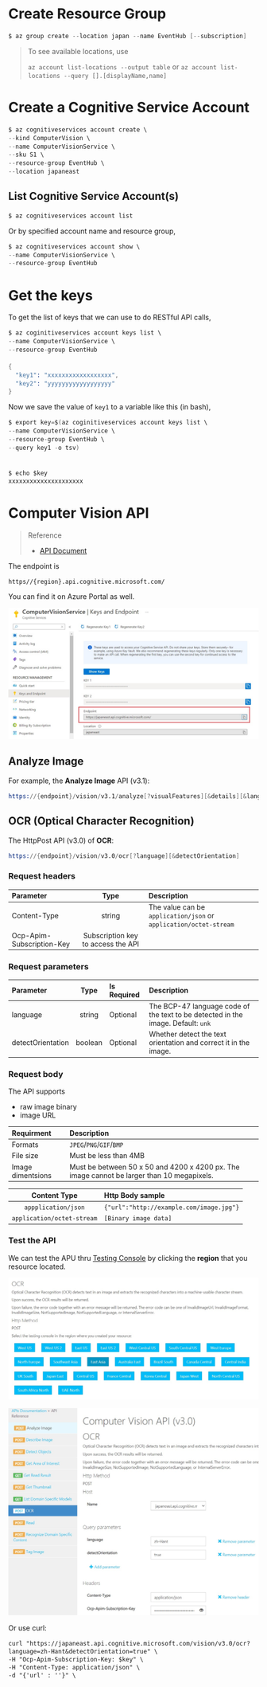 
# Create Resource Group

```s
$ az group create --location japan --name EventHub [--subscription]
```

> To see available locations, use 
> 
> `az account list-locations --output table`
> or 
> `az account list-locations --query [].[displayName,name]`

# Create a Cognitive Service Account

```s
$ az cognitiveservices account create \
--kind ComputerVision \
--name ComputerVisionService \
--sku S1 \
--resource-group EventHub \
--location japaneast
```

## List Cognitive Service Account(s)

```s
$ az cognitiveservices account list
```

Or by specified account name and resource group,

```s
$ az cognitiveservices account show \
--name ComputerVisionService \
--resource-group EventHub
```


# Get the keys

To get the list of keys that we can use to do RESTful API calls,

```s
$ az coginitiveservices account keys list \
--name ComputerVisionService \
--resource-group EventHub

{                                            
  "key1": "xxxxxxxxxxxxxxxxxx",
  "key2": "yyyyyyyyyyyyyyyyyy" 
}                                            
```


Now we save the value of `key1` to a variable like this (in bash),

```s
$ export key=$(az coginitiveservices account keys list \
--name ComputerVisionService \
--resource-group EventHub \
--query key1 -o tsv)


$ echo $key
xxxxxxxxxxxxxxxxxxxxx
```


# Computer Vision API

> Reference
>
> - [API Document](https://westcentralus.dev.cognitive.microsoft.com/docs/services/computer-vision-v3-1-ga)


The endpoint is 
```
https//{region}.api.cognitive.microsoft.com/
```

You can find it on Azure Portal as well.

![](assets/keys_n_endpoint.jpg)



## Analyze Image

For example, the **Analyze Image** API (v3.1):

```s
https://{endpoint}/vision/v3.1/analyze[?visualFeatures][&details][&language]
```



## OCR (Optical Character Recognition)

The HttpPost API (v3.0) of **OCR**:

```s
https://{endpoint}/vision/v3.0/ocr[?language][&detectOrientation]
```


### Request headers

| Parameter | Type | Description |
|:----------|:----:|:------------|
| Content-Type | string | The value can be `application/json` or `application/octet-stream` |
| Ocp-Apim-Subscription-Key | Subscription key to access the API |

### Request parameters

| Parameter | Type | Is Required | Description |
|:----------|:----:|:------------|:------------|
| language | string | Optional | The BCP-47 language code of the text to be detected in the image. Default: `unk` |
| detectOrientation | boolean | Optional | Whether detect the text orientation and correct it in the image.  |


### Request body

The API supports
- raw image binary
- image URL


| Requirment | Description |
|:-----------|:------------|
| Formats | `JPEG`/`PNG`/`GIF`/`BMP` |
| File size | Must be less than 4MB |
| Image dimentsions | Must be between 50 x 50 and 4200 x 4200 px. The image cannot be larger than 10 megapixels. |



| Content Type | Http Body sample |
|:------------:|:-----------------|
| `appplication/json` | `{"url":"http://example.com/image.jpg"}` |
| `application/octet-stream` | `[Binary image data]` |


### Test the API

We can test the APU thru [Testing Console](https://westcentralus.dev.cognitive.microsoft.com/docs/services/computer-vision-v3-ga/operations/56f91f2e778daf14a499f20d) by clicking the **region** that you resource located. 

![](assets/ocr_region_on_doc.jpg)

![](assets/ocr_test_on_doc.jpg)


Or use curl:

```
curl "https://japaneast.api.cognitive.microsoft.com/vision/v3.0/ocr?language=zh-Hant&detectOrientation=true" \
-H "Ocp-Apim-Subscription-Key: $key" \
-H "Content-Type: application/json" \
-d "{'url' : ''}" \
```


